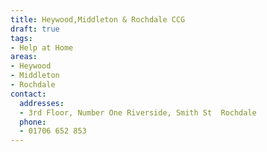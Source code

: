 ```yaml
---
title: Heywood,Middleton & Rochdale CCG
draft: true
tags:
- Help at Home
areas:
- Heywood
- Middleton
- Rochdale
contact:
  addresses:
  - 3rd Floor, Number One Riverside, Smith St  Rochdale
  phone:
  - 01706 652 853
---
```



